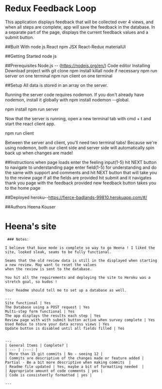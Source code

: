# Redux Feedback Loop
This application displays feedback that will be collected over 4 views, and when all steps are complete, app will save the feedback in the database. In a separate part of the page, displays the current feedback values and a submit button. 

##Built With
node js React npm JSX React-Redux materialUI


##Getting Started
node js


##Prerequisites
Node.js -- (https://nodejs.org/en/)
Code editor
Installing
Download project with git clone
npm install
killall node if necessary
npm run server on one terminal
npm run client on one terminal

##Setup
All data is stored in an array on the server.

Running the server code requires nodemon. If you don't already have nodemon, install it globally with npm install nodemon --global.

npm install npm run server

Now that the server is running, open a new terminal tab with cmd + t and start the react client app.

npm run client

Between the server and client, you'll need two terminal tabs! Because we're using nodemon, both our client side and server side will automatically spin back up when changes are made!

##Instructions
when page loads enter the feeling input(1-5)
hit NEXT button to navigate to understanding page
enter field(1-5) for understanding 
and do the same with support and comments and hit NEXT button that will take you to the review page
if all the fields are provided hit submit and it navigates thank you page with the feedback provided
new feedback button takes you to the home page

##Deployed
heroku--https://fierce-badlands-99810.herokuapp.com/#/

##Authors
Heena Kouser




# Heena's site
```
 ### Notes:

I believe that base mode is complete so way to go Heena ! I liked the site, looked sleak, seams to be fully functional.

Seams that the old review data is still in the displayed when starting a new review. May want to reset the values
when the review is sent to the database. 

You hit all the requirements and deploying the site to Heroku was a stretch goal, so kudos ! 
 
Your Readme should tell me to set up a database as well.

---
Site functional | Yes
The Database using a POST request | Yes
Multi-step form functional | Yes
The app displays the results each step | Yes 
Review page with with submit button active when survey complete | Yes
Used Redux to store your data across views | Yes 
Update button is disabled until all fields filled | Yes


---
| General Items | Complete? |
| --- | :---: |
| More than 15 git commits | No - seeing 12 |
| Commits are descriptive of the changes made or feature added | Partial - Be a bit more descriptive when making commits  |
| Readme file updated | Yes, maybe a bit of formatting needed  |
| Appropriate amount of code comments | yes |
| Code is consistently formatted | yes |

---
